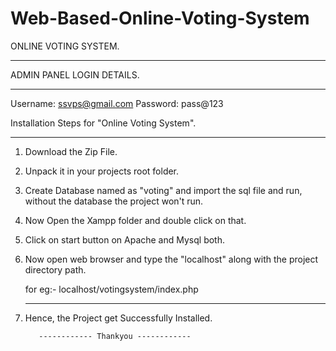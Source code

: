 # Web-Based-Online-Voting-System

  ONLINE VOTING SYSTEM.
  ------ ------ ------

  ADMIN PANEL LOGIN DETAILS.
  ----- ----- ----- -------

  Username: ssvps@gmail.com
  Password: pass@123


  Installation Steps for "Online Voting System".
  ------------ ----- --- ------- ------ -------

1) Download the Zip File.
2) Unpack it in your projects root folder.
3) Create Database named as "voting" and import the sql file and run, without the 
   database the project won't run.
4) Now Open the Xampp folder and double click on that.
5) Click on start button on Apache and Mysql both.
6) Now open web browser and type the "localhost" along with the project directory path.

   for eg:- localhost/votingsystem/index.php
   --- --  
7) Hence, the Project get Successfully Installed.

       
          ------------ Thankyou ------------
     

